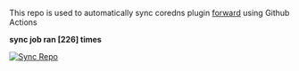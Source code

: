 This repo is used to automatically sync coredns plugin [forward](https://github.com/QZLin/forward) using Github Actions

**sync job ran [226] times**

[![Sync Repo](https://github.com/QZLin/coredns-extract/actions/workflows/sync.yaml/badge.svg)](https://github.com/QZLin/coredns-extract/actions/workflows/sync.yaml)
